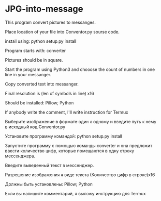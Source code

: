 # JPG-into-message
This program convert pictures to messanges.

Place location of your file into Conventor.py sourse code.

install using: python setup.py install

Program starts with: converter

Pictures should be in square.

Start the program using Python3 and chooose the count of numbers in one line in your messanger.

Copy converted text into messanger.

Final resolution is (len of symbols in line) x16

Should be installed: Pillow; Python

If anybody write the comment, I'll write instruction for Termux



Выберите изображение в формате один к одному и введите путь к нему в исходный код Conventor.py

Установите программу командой: python setup.py install

Запустите программу с помощью команды converter и она предложит ввести количество цифр, которые помещаются в одну строку мессенджера.

Введите выведенный текст в мессенджер.

Разрешение изображения я виде текста (Количество цифр в строке)х16

Должны быть установлены: Pillow; Python

Если вы напишите комментарий, я выложу инструкцию для Termux
